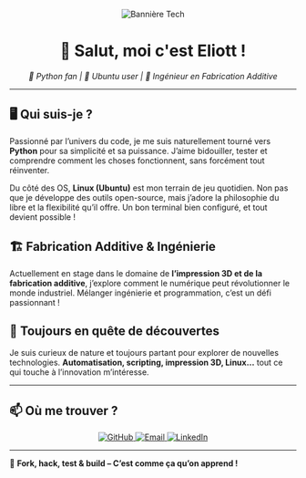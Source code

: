 <!-- Bannière (tu peux remplacer l'URL par une image qui te correspond) -->
<p align="center">
  <img src="https://timelinecovers.pro/facebook-cover/download/rick-and-morty-running-away-facebook-cover.jpg" alt="Bannière Tech">
</p>

<h1 align="center">🚀 Salut, moi c'est Eliott !</h1>

<p align="center">
  <em>🐍 Python fan | 🐧 Ubuntu user | 🔧 Ingénieur en Fabrication Additive</em>
</p>

---

## 🖥️ Qui suis-je ?  
Passionné par l’univers du code, je me suis naturellement tourné vers **Python** pour sa simplicité et sa puissance. J’aime bidouiller, tester et comprendre comment les choses fonctionnent, sans forcément tout réinventer.  

Du côté des OS, **Linux (Ubuntu)** est mon terrain de jeu quotidien. Non pas que je développe des outils open-source, mais j’adore la philosophie du libre et la flexibilité qu’il offre. Un bon terminal bien configuré, et tout devient possible !  

## 🏗️ Fabrication Additive & Ingénierie  
Actuellement en stage dans le domaine de **l’impression 3D et de la fabrication additive**, j’explore comment le numérique peut révolutionner le monde industriel. Mélanger ingénierie et programmation, c’est un défi passionnant !  

## 🚀 Toujours en quête de découvertes  
Je suis curieux de nature et toujours partant pour explorer de nouvelles technologies. **Automatisation, scripting, impression 3D, Linux…** tout ce qui touche à l’innovation m’intéresse.  

---

## 📫 Où me trouver ?  
<p align="center">
  <a href="https://github.com/EliottJVN" target="_blank">
    <img src="https://img.shields.io/badge/GitHub-000?style=for-the-badge&logo=github" alt="GitHub">
  </a>
  <a href="mailto:eliott.jouvin@gmail.com">
    <img src="https://img.shields.io/badge/Email-EA4335?style=for-the-badge&logo=gmail&logoColor=white" alt="Email">
  </a>
  <a href="https://www.linkedin.com/in/eliott-jouvin-aa7746241/" target="_blank">
    <img src="https://img.shields.io/badge/LinkedIn-0077B5?style=for-the-badge&logo=linkedin&logoColor=white" alt="LinkedIn">
  </a>
</p>

---

🎯 **Fork, hack, test & build – C’est comme ça qu’on apprend !**  
